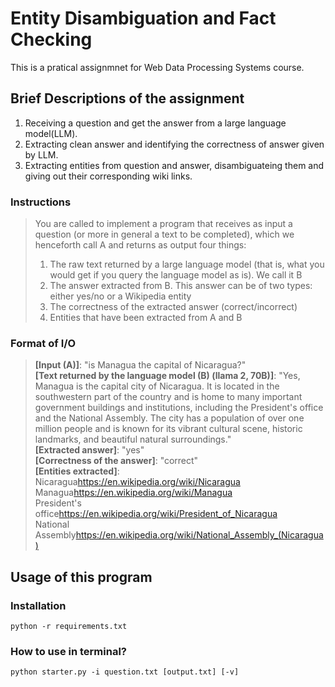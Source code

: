 # Entity Disambiguation and Fact Checking
This is a pratical assignmnet for Web Data Processing Systems course.
## Brief Descriptions of the assignment
1. Receiving a question and get the answer from a large language model(LLM).
2. Extracting clean answer and identifying the correctness of answer given by LLM.
3. Extracting entities from question and answer, disambiguateing them and giving out their corresponding wiki links.
### Instructions
> You are called to implement a program that receives as input a question (or more in general a text to be completed), which we henceforth call A and returns as output four things: <br />
> 1. The raw text returned by a large language model (that is, what you would get if you query the language model as is). We call it B  <br />
> 2. The answer extracted from B. This answer can be of two types: either yes/no or a Wikipedia entity  <br />
> 3. The correctness of the extracted answer (correct/incorrect)  <br />
> 4. Entities that have been extracted from A and B  <br />
### Format of I/O
> **[Input (A)]**: "is Managua the capital of Nicaragua?" <br />
> **[Text returned by the language model (B) (llama 2, 70B)]**: "Yes, Managua is the capital city of Nicaragua. It is located in the southwestern part of the country and is home to many important government buildings and institutions, including the President's office and the National Assembly. The city has a population of over one million people and is known for its vibrant cultural scene, historic landmarks, and beautiful natural surroundings." <br />
> **[Extracted answer]**: "yes" <br />
> **[Correctness of the answer]**: "correct" <br />
> **[Entities extracted]**: <br />
> Nicaragua<TAB>https://en.wikipedia.org/wiki/Nicaragua <br />
> Managua<TAB>https://en.wikipedia.org/wiki/Managua <br />
> President's office<TAB>https://en.wikipedia.org/wiki/President_of_Nicaragua <br />
> National Assembly<TAB>https://en.wikipedia.org/wiki/National_Assembly_(Nicaragua) <br />
## Usage of this program
### Installation
```
python -r requirements.txt
```
### How to use in terminal?
```
python starter.py -i question.txt [output.txt] [-v]
```
